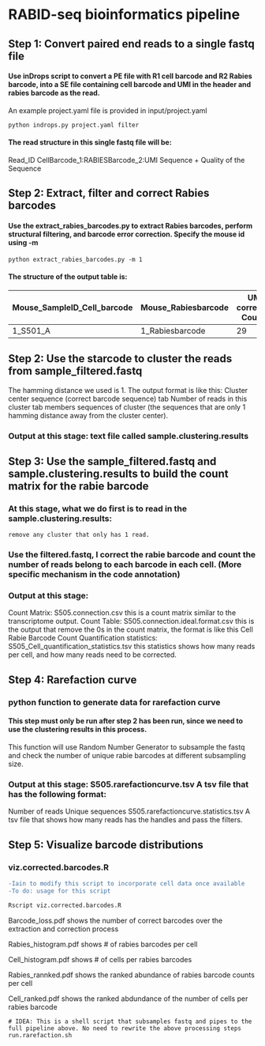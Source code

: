 # RABID-seq bioinformatics pipeline

## Step 1: Convert paired end reads to a single fastq file

#### Use inDrops script to convert a PE file with R1 cell barcode and R2 Rabies barcode, into a SE file containing cell barcode and UMI in the header and rabies barcode as the read.

An example project.yaml file is provided in input/project.yaml 

    python indrops.py project.yaml filter 
      
#### The read structure in this single fastq file will be:

Read_ID CellBarcode_1:RABIESBarcode_2:UMI
Sequence
+
Quality of the Sequence

## Step 2: Extract, filter and correct Rabies barcodes
#### Use the extract_rabies_barcodes.py to extract Rabies barcodes, perform structural filtering, and barcode error correction. Specify the mouse id using -m
	python extract_rabies_barcodes.py -m 1
	
#### The structure of the output table is: 
Mouse_SampleID_Cell_barcode | Mouse_Rabiesbarcode | UMI corrected Counts
------------ | ------------- | --------------
1_S501_A | 1_Rabiesbarcode | 29

## Step 2: Use the starcode to cluster the reads from sample_filtered.fastq
The hamming distance we used is 1.
The output format is like this: 
Cluster center sequence (correct barcode sequence) tab Number of reads in this cluster tab members sequences of cluster (the sequences that are only 1 hamming distance away from the cluster center).
### Output at this stage: text file called sample.clustering.results

## Step 3: Use the sample_filtered.fastq and sample.clustering.results to build the count matrix for the rabie barcode
### At this stage, what we do first is to read in the sample.clustering.results: 
	remove any cluster that only has 1 read.
### Use the filtered.fastq, I correct the rabie barcode and count the number of reads belong to each barcode in each cell. (More specific mechanism in the code annotation)

### Output at this stage: 
Count Matrix: S505.connection.csv this is a count matrix similar to the transcriptome output.
Count Table: S505.connection.ideal.format.csv this is the output that remove the 0s in the count matrix, the format is like this
Cell	Rabie Barcode	Count
Quantification statistics: S505_Cell_quantification_statistics.tsv this statistics shows how many reads per cell, and how many reads need to be corrected.

## Step 4: Rarefaction curve
### python function to generate data for rarefaction curve
#### This step must only be run after step 2 has been run, since we need to use the clustering results in this process.
This function will use Random Number Generator to subsample the fastq and check the number of unique rabie barcodes at different subsampling size.
### Output at this stage: S505.rarefactioncurve.tsv A tsv file that has the following format:
Number of reads	Unique sequences
S505.rarefactioncurve.statistics.tsv A tsv file that shows how many reads has the handles and pass the filters.



## Step 5: Visualize barcode distributions
### **viz.corrected.barcodes.R**

```diff
-Iain to modify this script to incorporate cell data once available
-To do: usage for this script
```

```R
Rscript viz.corrected.barcodes.R 

```

Barcode_loss.pdf shows the number of correct barcodes over the extraction and correction process

Rabies_histogram.pdf shows # of rabies barcodes per cell

Cell_histogram.pdf shows # of cells per rabies barcodes

Rabies_rannked.pdf shows the ranked abundance of rabies barcode counts per cell

Cell_ranked.pdf shows the ranked abdundance of the number of cells per rabies barcode

```shell
# IDEA: This is a shell script that subsamples fastq and pipes to the full pipeline above. No need to rewrite the above processing steps
run.rarefaction.sh

```



